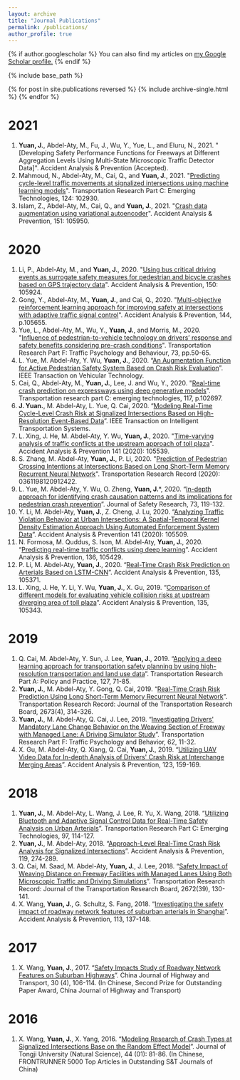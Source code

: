 ```yaml
---
layout: archive
title: "Journal Publications"
permalink: /publications/
author_profile: true
---
```


{% if author.googlescholar %}
  You can also find my articles on <u><a href="{{author.googlescholar}}">my Google Scholar profile</a>.</u>
{% endif %}

{% include base_path %}

{% for post in site.publications reversed %}
  {% include archive-single.html %}
{% endfor %}


2021
======
1. **Yuan, J.**, Abdel-Aty, M., Fu, J., Wu, Y., Yue, L., and Eluru, N., 2021. "[Developing Safety Performance Functions for Freeways at Different Aggregation Levels Using Multi-State Microscopic Traffic Detector Data]". Accident Analysis & Prevention (Accepted).
1. Mahmoud, N., Abdel-Aty, M., Cai, Q., and **Yuan, J.**, 2021. "[Predicting cycle-level traffic movements at signalized intersections using machine learning models]". Transportation Research Part C: Emerging Technologies, 124: 102930.
1. Islam, Z., Abdel-Aty, M., Cai, Q., and **Yuan, J.**, 2021. "[Crash data augmentation using variational autoencoder]". Accident Analysis & Prevention, 151: 105950.


2020
======
1. Li, P., Abdel-Aty, M., and **Yuan, J.**, 2020. "[Using bus critical driving events as surrogate safety measures for pedestrian and bicycle crashes based on GPS trajectory data]". Accident Analysis & Prevention, 150: 105924.
1. Gong, Y., Abdel-Aty, M., **Yuan, J.**, and Cai, Q., 2020. "[Multi-objective reinforcement learning approach for improving safety at intersections with adaptive traffic signal control]". Accident Analysis & Prevention, 144, p.105655.
1. Yue, L., Abdel-Aty, M., Wu, Y., **Yuan, J.**, and Morris, M., 2020. "[Influence of pedestrian-to-vehicle technology on drivers’ response and safety benefits considering pre-crash conditions]". Transportation Research Part F: Traffic Psychology and Behaviour, 73, pp.50-65.
1. L. Yue, M. Abdel-Aty, Y. Wu, **Yuan, J.**, 2020. “[An Augmentation Function for Active Pedestrian Safety System Based on Crash Risk Evaluation]”. IEEE Transaction on Vehicular Technology. 
1. Cai, Q., Abdel-Aty, M., **Yuan, J.**, Lee, J. and Wu, Y., 2020. "[Real-time crash prediction on expressways using deep generative models]". Transportation research part C: emerging technologies, 117, p.102697.
1. **J. Yuan.**, M. Abdel-Aty, L. Yue, Q. Cai, 2020. “[Modeling Real-Time Cycle-Level Crash Risk at Signalized Intersections Based on High-Resolution Event-Based Data]”. IEEE Transaction on Intelligent Transportation Systems.
1. L. Xing, J. He, M. Abdel-Aty, Y. Wu, **Yuan, J.**, 2020. "[Time-varying analysis of traffic conflicts at the upstream approach of toll plaza]". Accident Analysis & Prevention 141 (2020): 105539.
1. S. Zhang, M. Abdel-Aty, **Yuan, J.**, P. Li, 2020. "[Prediction of Pedestrian Crossing Intentions at Intersections Based on Long Short-Term Memory Recurrent Neural Network]". Transportation Research Record (2020): 0361198120912422.
1. L. Yue, M. Abdel-Aty, Y. Wu, O. Zheng, **Yuan, J.***, 2020. “[In-depth approach for identifying crash causation patterns and its implications for pedestrian crash prevention]”. Journal of Safety Research, 73, 119-132.
1. Y. Li, M. Abdel-Aty, **Yuan, J.**, Z. Cheng, J. Lu, 2020. “[Analyzing Traffic Violation Behavior at Urban Intersections: A Spatial-Temporal Kernel Density Estimation Approach Using Automated Enforcement System Data]”. Accident Analysis & Prevention 141 (2020): 105509.
1. N. Formosa, M. Quddus, S. Ison, M. Abdel-Aty, **Yuan, J.**, 2020. “[Predicting real-time traffic conflicts using deep learning]”. Accident Analysis & Prevention, 136, 105429.
1. P. Li, M. Abdel-Aty, **Yuan, J.**, 2020. “[Real-Time Crash Risk Prediction on Arterials Based on LSTM-CNN]”. Accident Analysis & Prevention, 135, 105371.
1. L. Xing, J. He, Y. Li, Y. Wu, **Yuan, J.**, X. Gu, 2019. “[Comparison of different models for evaluating vehicle collision risks at upstream diverging area of toll plaza]”. Accident Analysis & Prevention, 135, 105343.

2019
======
1. Q. Cai, M. Abdel-Aty, Y. Sun, J. Lee, **Yuan, J.**, 2019. “[Applying a deep learning approach for transportation safety planning by using high-resolution transportation and land use data]”. Transportation Research Part A: Policy and Practice, 127, 71-85.
1. **Yuan, J.**, M. Abdel-Aty, Y. Gong, Q. Cai, 2019. “[Real-Time Crash Risk Prediction Using Long Short-Term Memory Recurrent Neural Network]”. Transportation Research Record: Journal of the Transportation Research Board, 2673(4), 314-326.
1. **Yuan, J.**, M. Abdel-Aty, Q. Cai, J. Lee, 2019. “[Investigating Drivers' Mandatory Lane Change Behavior on the Weaving Section of Freeway with Managed Lane: A Driving Simulator Study]”. Transportation Research Part F: Traffic Psychology and Behavior, 62, 11-32.
1. X. Gu, M. Abdel-Aty, Q. Xiang, Q. Cai, **Yuan, J.**, 2019. “[Utilizing UAV Video Data for In-depth Analysis of Drivers' Crash Risk at Interchange Merging Areas]”. Accident Analysis & Prevention, 123, 159-169.

2018
======
1. **Yuan, J.**, M. Abdel-Aty, L. Wang, J. Lee, R. Yu, X. Wang, 2018. “[Utilizing Bluetooth and Adaptive Signal Control Data for Real-Time Safety Analysis on Urban Arterials]”. Transportation Research Part C: Emerging Technologies, 97, 114-127.
1. **Yuan, J.**, M. Abdel-Aty, 2018. “[Approach-Level Real-Time Crash Risk Analysis for Signalized Intersections]”. Accident Analysis & Prevention, 119, 274-289.
1. Q. Cai, M. Saad, M. Abdel-Aty, **Yuan, J.**, J. Lee, 2018. “[Safety Impact of Weaving Distance on Freeway Facilities with Managed Lanes Using Both Microscopic Traffic and Driving Simulations]”. Transportation Research Record: Journal of the Transportation Research Board, 2672(39), 130-141.
1. X. Wang, **Yuan, J.**, G. Schultz, S. Fang, 2018. “[Investigating the safety impact of roadway network features of suburban arterials in Shanghai]”. Accident Analysis & Prevention, 113, 137-148.

2017
======
1. X. Wang, **Yuan, J.**, 2017. “[Safety Impacts Study of Roadway Network Features on Suburban Highways]”. China Journal of Highway and Transport, 30 (4), 106-114. (In Chinese, Second Prize for Outstanding Paper Award, China Journal of Highway and Transport)

2016
======
1. X. Wang, **Yuan, J.**, X. Yang, 2016. “[Modeling Research of Crash Types at Signalized Intersections Base on the Random Effect Model]”. Journal of Tongji University (Natural Science), 44 (01): 81-86. (In Chinese, FRONTRUNNER 5000 Top Articles in Outstanding S&T Journals of China)





[Time-varying analysis of traffic conflicts at the upstream approach of toll plaza]: https://www.sciencedirect.com/science/article/pii/S0001457519316537
[Prediction of Pedestrian Crossing Intentions at Intersections Based on Long Short-Term Memory Recurrent Neural Network]: https://journals.sagepub.com/doi/full/10.1177/0361198120912422
[In-depth approach for identifying crash causation patterns and its implications for pedestrian crash prevention]: https://www.sciencedirect.com/science/article/pii/S002243752030027X
[Analyzing Traffic Violation Behavior at Urban Intersections: A Spatial-Temporal Kernel Density Estimation Approach Using Automated Enforcement System Data]: https://www.journals.elsevier.com/accident-analysis-and-prevention
[Predicting real-time traffic conflicts using deep learning]: https://www.sciencedirect.com/science/article/pii/S000145751930973X
[Real-Time Crash Risk Prediction on Arterials Based on LSTM-CNN]: https://www.sciencedirect.com/science/article/pii/S0001457519311108 
[Comparison of different models for evaluating vehicle collision risks at upstream diverging area of toll plaza]: https://www.sciencedirect.com/science/article/pii/S0001457519307584
[Applying a deep learning approach for transportation safety planning by using high-resolution transportation and land use data]: https://www.sciencedirect.com/science/article/pii/S0965856418310073
[Real-Time Crash Risk Prediction Using Long Short-Term Memory Recurrent Neural Network]: https://journals.sagepub.com/doi/full/10.1177/0361198119840611
[Investigating Drivers' Mandatory Lane Change Behavior on the Weaving Section of Freeway with Managed Lane: A Driving Simulator Study]: https://www.sciencedirect.com/science/article/pii/S1369847818303875
[Utilizing UAV Video Data for In-depth Analysis of Drivers' Crash Risk at Interchange Merging Areas]: https://www.sciencedirect.com/science/article/pii/S0001457518309631
[Utilizing Bluetooth And Adaptive Signal Control Data for Real-Time Safety Analysis on Urban Arterials]: https://www.sciencedirect.com/science/article/pii/S0968090X18314669
[Approach-Level Real-Time Crash Risk Analysis for Signalized Intersections]: https://www.sciencedirect.com/science/article/pii/S000145751830349X
[Safety Impact of Weaving Distance on Freeway Facilities with Managed Lanes Using Both Microscopic Traffic and Driving Simulations]: https://journals.sagepub.com/doi/full/10.1177/0361198118780884
[Investigating the safety impact of roadway network features of suburban arterials in Shanghai]: https://www.sciencedirect.com/science/article/pii/S0001457518300356
[Safety Impacts Study of Roadway Network Features on Suburban Highways]: http://zgglxb.qgyiz.com/CN/article/downloadArticleFile.do?attachType=PDF&id=2515
[Modeling Research of Crash Types at Signalized Intersections Base on the Random Effect Model]: http://www.tjsafety.cn/bgAdmin/htmledit/uploadfile/20170103191339523.pdf
[Modeling Real-Time Cycle-Level Crash Risk at Signalized Intersections Based on High-Resolution Event-Based Data]: https://ieeexplore.ieee.org/abstract/document/9103256
[Real-time crash prediction on expressways using deep generative models]: https://www.sciencedirect.com/science/article/pii/S0968090X20306124
[An Augmentation Function for Active Pedestrian Safety System Based on Crash Risk Evaluation]: https://ieeexplore.ieee.org/abstract/document/9169829
[Multi-objective reinforcement learning approach for improving safety at intersections with adaptive traffic signal control]: https://www.sciencedirect.com/science/article/pii/S0001457520303948
[Influence of pedestrian-to-vehicle technology on drivers’ response and safety benefits considering pre-crash conditions]: https://www.sciencedirect.com/science/article/pii/S1369847820304496
[Using bus critical driving events as surrogate safety measures for pedestrian and bicycle crashes based on GPS trajectory data]: https://www.sciencedirect.com/science/article/pii/S0001457520317449
[Crash data augmentation using variational autoencoder]: https://www.sciencedirect.com/science/article/pii/S000145752031770X
[Predicting cycle-level traffic movements at signalized intersections using machine learning models]: https://www.sciencedirect.com/science/article/pii/S0968090X20308299?dgcid=coauthor

